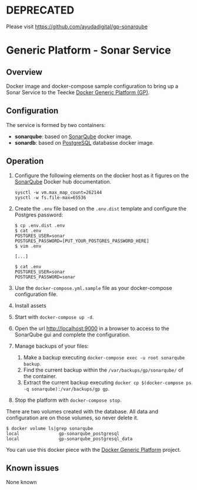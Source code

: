# DEPRECATED

Please visit https://github.com/ayudadigital/gp-sonarqube

# Generic Platform - Sonar Service

## Overview

Docker image and docker-compose sample configuration to bring up a Sonar Service to the Teecke [Docker Generic Platform (GP)](https://github.com/ayudadigital/docker-generic-platform).

## Configuration

The service is formed by two containers:

- **sonarqube**: based on [SonarQube](https://hub.docker.com/_/sonarqube) docker image.
- **sonardb**: based on [PostgreSQL](https://hub.docker.com/_/postgres) databasse docker image.

## Operation

1. Configure the following elements on the docker host as it figures on the [SonarQube](https://hub.docker.com/_/sonarqube) Docker hub documentation.

    ```console
    sysctl -w vm.max_map_count=262144
    sysctl -w fs.file-max=65536
    ```

2. Create the `.env` file based on the `.env.dist` template and configure the Postgres password:

    ```console
    $ cp .env.dist .env
    $ cat .env
    POSTGRES_USER=sonar
    POSTGRES_PASSWORD=[PUT_YOUR_POSTGRES_PASSWORD_HERE]
    $ vim .env

    [...]

    $ cat .env
    POSTGRES_USER=sonar
    POSTGRES_PASSWORD=sonar
    ```

3. Use the `docker-compose.yml.sample` file as your docker-compose configuration file.

4. Install assets

5. Start with `docker-compose up -d`.

6. Open the url <http://localhost:9000> in a browser to access to the SonarQube gui and complete the configuration.

7. Manage backups of your files:

   1. Make a backup executing `docker-compose exec -u root sonarqube backup`.
   2. Find the current backup within the `/var/backups/gp/sonarqube/` of the container.
   3. Extract the current backup executing `docker cp $(docker-compose ps -q sonarqube):/var/backups/gp gp`.

8. Stop the platform with `docker-compose stop`.

There are two volumes created with the database. All data and configuration are on those volumes, so never delete it.

```console
$ docker volume ls|grep sonarqube
local               gp-sonarqube_postgresql
local               gp-sonarqube_postgresql_data
```

You can use this docker piece with the [Docker Generic Platform](https://github.com/ayudadigital/docker-generic-platform) project.

## Known issues

None known
